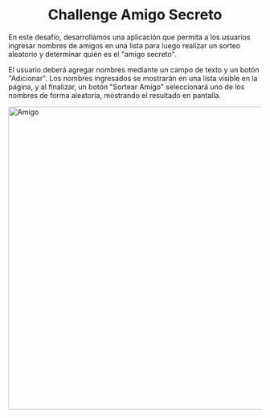 <h1 align="center"> Challenge  Amigo Secreto</h1>

En este desafío, desarrollamos una aplicación que permita a los usuarios ingresar nombres de amigos en una lista para luego realizar un sorteo aleatorio y determinar quién es el "amigo secreto".

El usuario deberá agregar nombres mediante un campo de texto y un botón "Adicionar". Los nombres ingresados se mostrarán en una lista visible en la página, y al finalizar, un botón "Sortear Amigo" seleccionará uno de los nombres de forma aleatoria, mostrando el resultado en pantalla.


<img width="969" height="603" alt="Amigo" src="https://github.com/user-attachments/assets/4448615f-a3f1-4b05-807d-0e68fda660d8" />


